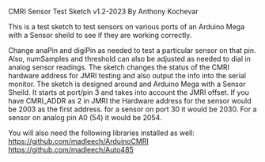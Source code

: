CMRI Sensor Test Sketch v1.2-2023
By Anthony Kochevar

This is a test sketch to test sensors on various ports of an Arduino Mega 
with a Sensor sheild to see if they are working correctly.

Change anaPin and digiPin as needed to test a particular sensor on that pin.
Also, numSamples and threshold can also be adjusted as needed to dial in 
analog sensor readings.
The sketch changes the status of the CMRI hardware address for JMRI testing and 
also output the info into the serial monitor.
The sketch is designed around and Arduino Mega with a Sensor Sheild.
It starts at port/pin 3 and takes into account the JMRI offset.
If you have CMRI_ADDR as 2 in JMRI the Hardware address for the sensor 
would be 2003 as the first address.  for a sensor on port 30 it would be
2030.  For a sensor on analog pin A0 (54) it would be 2054.

You will also need the following libraries installed as well:
https://github.com/madleech/ArduinoCMRI
https://github.com/madleech/Auto485
